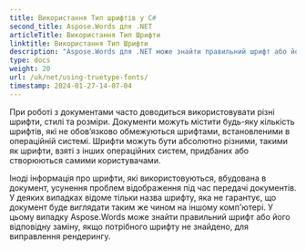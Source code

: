 ```yaml
---
title: Використання Тип шрифтів у C#
second_title: Aspose.Words для .NET
articleTitle: Використання Тип Шрифти
linktitle: Використання Тип Шрифти
description: "Aspose.Words для .NET може знайти правильний шрифт або його відповідну заміну для коректного заповнення документа C#й Це гарантує, що різниця між виведеним документом і оригінальним є мінімальним, коли не вистачає інформації про шрифт."
type: docs
weight: 20
url: /uk/net/using-truetype-fonts/
timestamp: 2024-01-27-14-07-04
---
```


При роботі з документами часто доводиться використовувати різні шрифти, стилі та розміри. Документи можуть містити будь-яку кількість шрифтів, які не обов’язково обмежуються шрифтами, встановленими в операційній системі. Шрифти можуть бути абсолютно різними, такими як шрифти, взяті з інших операційних систем, придбаних або створюються самими користувачами.

Іноді інформація про шрифти, які використовуються, вбудована в документ, усунення проблем відображення під час передачі документів. У деяких випадках відоме тільки назва шрифту, яка не гарантує, що документ буде виглядати таким же чином на іншому комп'ютері. У цьому випадку Aspose.Words може знайти правильний шрифт або його відповідну заміну, якщо потрібного шрифту не знайдено, для виправлення рендерингу.
